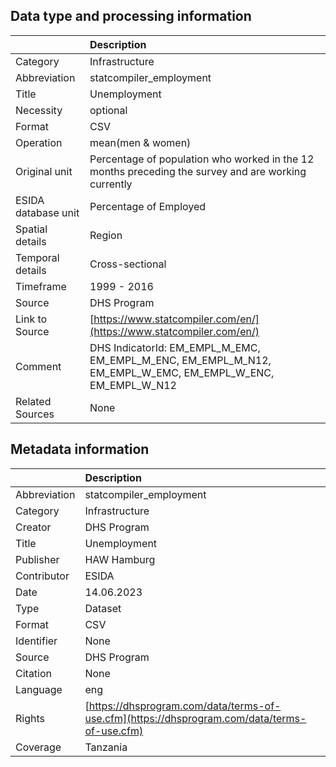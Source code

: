 ## Data type and processing information 

|                     | Description                                                                                               |
|:--------------------|:----------------------------------------------------------------------------------------------------------|
| Category            | Infrastructure                                                                                            |
| Abbreviation        | statcompiler_employment                                                                                   |
| Title               | Unemployment                                                                                              |
| Necessity           | optional                                                                                                  |
| Format              | CSV                                                                                                       |
| Operation           | mean(men & women)                                                                                         |
| Original unit       | Percentage of population who worked in the 12 months preceding the survey and are working currently       |
| ESIDA database unit | Percentage of Employed                                                                                    |
| Spatial details     | Region                                                                                                    |
| Temporal details    | Cross-sectional                                                                                           |
| Timeframe           | 1999 - 2016                                                                                               |
| Source              | DHS Program                                                                                               |
| Link to Source      | [https://www.statcompiler.com/en/](https://www.statcompiler.com/en/)                                      |
| Comment             | DHS IndicatorId: EM_EMPL_M_EMC, EM_EMPL_M_ENC, EM_EMPL_M_N12, EM_EMPL_W_EMC, EM_EMPL_W_ENC, EM_EMPL_W_N12 |
| Related Sources     | None                                                                                                      |

## Metadata information 

|              | Description                                                                                  |
|:-------------|:---------------------------------------------------------------------------------------------|
| Abbreviation | statcompiler_employment                                                                      |
| Category     | Infrastructure                                                                               |
| Creator      | DHS Program                                                                                  |
| Title        | Unemployment                                                                                 |
| Publisher    | HAW Hamburg                                                                                  |
| Contributor  | ESIDA                                                                                        |
| Date         | 14.06.2023                                                                                   |
| Type         | Dataset                                                                                      |
| Format       | CSV                                                                                          |
| Identifier   | None                                                                                         |
| Source       | DHS Program                                                                                  |
| Citation     | None                                                                                         |
| Language     | eng                                                                                          |
| Rights       | [https://dhsprogram.com/data/terms-of-use.cfm](https://dhsprogram.com/data/terms-of-use.cfm) |
| Coverage     | Tanzania                                                                                     |